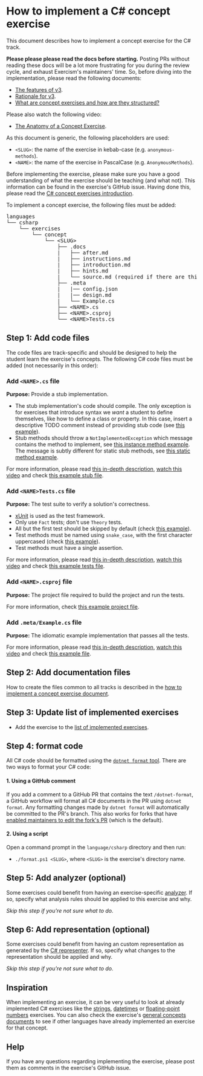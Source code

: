 # How to implement a C# concept exercise

This document describes how to implement a concept exercise for the C# track.

**Please please please read the docs before starting.** Posting PRs without reading these docs will be a lot more frustrating for you during the review cycle, and exhaust Exercism's maintainers' time. So, before diving into the implementation, please read the following documents:

- [The features of v3][docs-features-of-v3].
- [Rationale for v3][docs-rationale-for-v3].
- [What are concept exercises and how are they structured?][docs-concept-exercises]

Please also watch the following video:

- [The Anatomy of a Concept Exercise][anatomy-of-a-concept-exercise].

As this document is generic, the following placeholders are used:

- `<SLUG>`: the name of the exercise in kebab-case (e.g. `anonymous-methods`).
- `<NAME>`: the name of the exercise in PascalCase (e.g. `AnonymousMethods`).

Before implementing the exercise, please make sure you have a good understanding of what the exercise should be teaching (and what not). This information can be found in the exercise's GitHub issue. Having done this, please read the [C# concept exercises introduction][concept-exercises].

To implement a concept exercise, the following files must be added:

<pre>
languages
└── csharp
    └── exercises
        └── concept
            └── &lt;SLUG&gt;
                ├── .docs
                |   ├── after.md
                |   ├── instructions.md
                |   ├── introduction.md
                |   ├── hints.md
                |   └── source.md (required if there are third-party sources)
                ├── .meta
                |   |── config.json
                |   |── design.md
                |   └── Example.cs
                ├── &lt;NAME&gt;.cs
                ├── &lt;NAME&gt;.csproj
                └── &lt;NAME&gt;Tests.cs
</pre>

## Step 1: Add code files

The code files are track-specific and should be designed to help the student learn the exercise's concepts. The following C# code files must be added (not necessarily in this order):

### Add `<NAME>.cs` file

**Purpose:** Provide a stub implementation.

- The stub implementation's code should compile. The only exception is for exercises that introduce syntax we _want_ a student to define themselves, like how to define a class or property. In this case, insert a descriptive TODO comment instead of providing stub code (see [this example][todo]).
- Stub methods should throw a `NotImplementedException` which message contains the method to implement, see [this instance method example][not-implemented]. The message is subtly different for static stub methods, see [this static method example][not-implemented-static].

For more information, please read [this in-depth description][stub-file], [watch this video][video-stub-file] and check [this example stub file][example-stub-file].

### Add `<NAME>Tests.cs` file

**Purpose:** The test suite to verify a solution's correctness.

- [xUnit][xunit] is used as the test framework.
- Only use `Fact` tests; don't use `Theory` tests.
- All but the first test should be skipped by default (check [this example][skip-fact]).
- Test methods must be named using `snake_case`, with the first character uppercased (check [this example][test-name]).
- Test methods must have a single assertion.

For more information, please read [this in-depth description][tests-file], [watch this video][video-tests-file] and check [this example tests file][example-tests-file].

### Add `<NAME>.csproj` file

**Purpose:** The project file required to build the project and run the tests.

For more information, check [this example project file][example-project-file].

### Add `.meta/Example.cs` file

**Purpose:** The idiomatic example implementation that passes all the tests.

For more information, please read [this in-depth description][example-file], [watch this video][video-example-file] and check [this example file][example-example-file].

## Step 2: Add documentation files

How to create the files common to all tracks is described in the [how to implement a concept exercise document][how-to-implement-a-concept-exercise].

## Step 3: Update list of implemented exercises

- Add the exercise to the [list of implemented exercises][implemented-exercises].

## Step 4: format code

All C# code should be formatted using the [`dotnet format` tool][dotnet-format]. There are two ways to format your C# code:

#### 1. Using a GitHub comment

If you add a comment to a GitHub PR that contains the text `/dotnet-format`, a GitHub workflow will format all C# documents in the PR using `dotnet format`. Any formatting changes made by `dotnet format` will automatically be committed to the PR's branch. This also works for forks that have [enabled maintainers to edit the fork's PR][allowing-fork-pr-changes] (which is the default).

#### 2. Using a script

Open a command prompt in the `language/csharp` directory and then run:

- `./format.ps1 <SLUG>`, where `<SLUG>` is the exercise's directory name.

## Step 5: Add analyzer (optional)

Some exercises could benefit from having an exercise-specific [analyzer][analyzer]. If so, specify what analysis rules should be applied to this exercise and why.

_Skip this step if you're not sure what to do._

## Step 6: Add representation (optional)

Some exercises could benefit from having an custom representation as generated by the [C# representer][representer]. If so, specify what changes to the representation should be applied and why.

_Skip this step if you're not sure what to do._

## Inspiration

When implementing an exercise, it can be very useful to look at already implemented C# exercises like the [strings][concept-exercise-strings], [datetimes][concept-exercise-datetimes] or [floating-point numbers][concept-exercise-numbers-floating-point] exercises. You can also check the exercise's [general concepts documents][reference] to see if other languages have already implemented an exercise for that concept.

## Help

If you have any questions regarding implementing the exercise, please post them as comments in the exercise's GitHub issue.

[analyzer]: https://github.com/exercism/csharp-analyzer
[representer]: https://github.com/exercism/csharp-representer
[concept-exercises]: ../exercises/concept/README.md
[how-to-implement-a-concept-exercise]: ../../../docs/maintainers/generic-how-to-implement-a-concept-exercise.md
[docs-concept-exercises]: ../../../docs/concept-exercises.md
[docs-rationale-for-v3]: ../../../docs/rationale-for-v3.md
[docs-features-of-v3]: ../../../docs/features-of-v3.md
[anatomy-of-a-concept-exercise]: https://www.youtube.com/watch?v=gkbBqd7hPrA
[concept-exercise-strings]: ../exercises/concept/strings
[concept-exercise-datetimes]: ../exercises/concept/datetimes
[concept-exercise-numbers-floating-point]: ../exercises/concept/floating-point-numbers
[reference]: ../../../reference
[dotnet-format]: https://github.com/dotnet/format
[allowing-fork-pr-changes]: https://help.github.com/en/github/collaborating-with-issues-and-pull-requests/allowing-changes-to-a-pull-request-branch-created-from-a-fork
[implemented-exercises]: ../exercises/concept/README.md#implemented-exercises
[video-stub-file]: https://www.youtube.com/watch?v=gkbBqd7hPrA&t=1171
[video-tests-file]: https://www.youtube.com/watch?v=gkbBqd7hPrA&t=1255
[video-example-file]: https://www.youtube.com/watch?v=gkbBqd7hPrA&t=781
[example-stub-file]: ../exercises/concept/strings/Strings.cs
[example-tests-file]: ../exercises/concept/strings/StringsTests.cs
[example-example-file]: ../exercises/concept/strings/.meta/Example.cs
[example-project-file]: ../exercises/concept/strings/Strings.csproj
[skip-fact]: ../exercises/concept/strings/StringsTests.cs#L11
[test-name]: ../exercises/concept/strings/StringsTests.cs#L24
[xunit]: https://xunit.net/
[not-implemented-static]: ../exercises/concept/arrays/Arrays.cs#L12
[not-implemented]: ../exercises/concept/arrays/Arrays.cs#L17
[todo]: ../exercises/concept/basics/Basics.cs
[stub-file]: ../../../docs/concept-exercises.md#stub-implementation-file
[tests-file]: ../../../docs/concept-exercises.md#tests-file
[example-file]: ../../../docs/concept-exercises.md#example-implementation-file
[video-stub-file]: https://www.youtube.com/watch?v=gkbBqd7hPrA&t=1171
[video-tests-file]: https://www.youtube.com/watch?v=gkbBqd7hPrA&t=1255
[video-example-file]: https://www.youtube.com/watch?v=gkbBqd7hPrA&t=781
[example-stub-file]: ../languages/csharp/exercises/concept/log-levels/LogLevels.cs
[example-tests-file]: ../languages/csharp/exercises/concept/log-levels/LogLevelsTests.cs
[example-example-file]: ../languages/csharp/exercises/concept/log-levels/.meta/Example.cs
[example-project-file]: ../exercises/concept/strings/Strings.csproj
